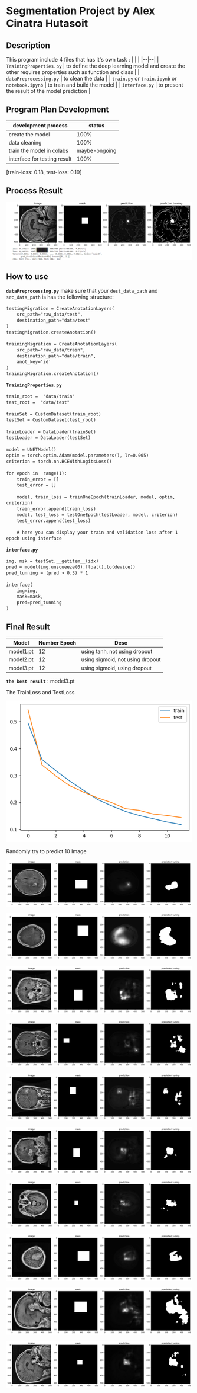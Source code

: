 # Segmentation Project by Alex Cinatra Hutasoit

## Description
This program include 4 files that has it's own task : 
|  |  |
|--|--|
| `TrainingProperties.py` | to define the deep learning model and create the other requires properties such as function and class |
| `dataPreprocessing.py` | to clean the data |
| `train.py` or `train.ipynb` or `notebook.ipynb` | to train and build the model |
| `interface.py` | to present the result of the model prediction |

## Program Plan Development
| development process | status |
|--|--|
| create the model | 100% |
| data cleaning | 100% |
| train the model in colabs | maybe-ongoing  |
| interface for testing result | 100% |
[train-loss: 0.18, test-loss: 0.19]

## Process Result
![Reslut Image](imageResult/result-30-09.png)

## How to use
**`dataPreprocessing.py`**
make sure that your `dest_data_path` and `src_data_path` is has the following structure:

    testingMigration = CreateAnotationLayers(
	    src_path="raw_data/test",
	    destination_path="data/test"    
    )
    testingMigration.createAnotation()
    
    trainingMigration = CreateAnotationLayers(
	    src_path="raw_data/train",
	    destination_path="data/train",
	    anot_key='id'
    )
    trainingMigration.createAnotation()

**`TrainingProperties.py`**

    train_root =  "data/train"
    test_root =  "data/test"
    
    trainSet = CustomDataset(train_root)
    testSet = CustomDataset(test_root)
    
    trainLoader = DataLoader(trainSet)
    testLoader = DataLoader(testSet)
    
    model = UNETModel()
    optim = torch.optim.Adam(model.parameters(), lr=0.005)
    criterion = torch.nn.BCEWithLogitsLoss()
    
    for epoch in  range(1):
	    train_error = []
	    test_error = []
	    
	    model, train_loss = trainOneEpoch(trainLoader, model, optim, criterion)
	    train_error.append(train_loss)
	    model, test_loss = testOneEpoch(testLoader, model, criterion)
	    test_error.append(test_loss)
	    
	    # here you can display your train and validation loss after 1 epoch using interface

**`interface.py`** 

    img, msk = testSet.__getitem__(idx)
    pred = model(img.unsqueeze(0).float().to(device))
    pred_tunning = (pred > 0.3) * 1
    
    interface(
        img=img,
        mask=mask,
        pred=pred_tunning
    )

## Final Result
| Model | Number Epoch | Desc |
|--|--|--|
| model1.pt | 12 | using tanh, not using dropout |
| model2.pt | 12 | using sigmoid, not using dropout |
| model3.pt | 12 | using sigmoid, using dropout |

**`the best result`** : model3.pt

The TrainLoss and TestLoss


![model3.pt loss](imageResult/Loss-Record-Model3.png)

Randomly try to predict 10 Image

![Image Alt](imageResult/30-09/try-predict-113.png)


![Image Alt](imageResult/30-09/try-predict-119.png)


![Image Alt](imageResult/30-09/try-predict-126.png)


![Image Alt](imageResult/30-09/try-predict-144.png)


![Image Alt](imageResult/30-09/try-predict-152.png)


![Image Alt](imageResult/30-09/try-predict-155.png)


![Image Alt](imageResult/30-09/try-predict-30.png)


![Image Alt](imageResult/30-09/try-predict-56.png)


![Image Alt](imageResult/30-09/try-predict-68.png)


![Image Alt](imageResult/30-09/try-predict-70.png)


